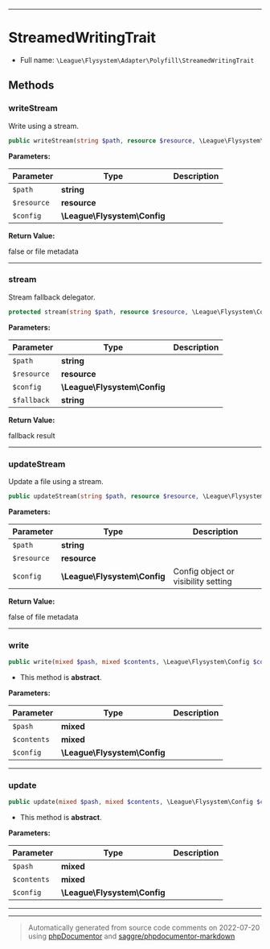 ***

# StreamedWritingTrait





* Full name: `\League\Flysystem\Adapter\Polyfill\StreamedWritingTrait`




## Methods


### writeStream

Write using a stream.

```php
public writeStream(string $path, resource $resource, \League\Flysystem\Config $config): mixed
```








**Parameters:**

| Parameter | Type | Description |
|-----------|------|-------------|
| `$path` | **string** |  |
| `$resource` | **resource** |  |
| `$config` | **\League\Flysystem\Config** |  |


**Return Value:**

false or file metadata



***

### stream

Stream fallback delegator.

```php
protected stream(string $path, resource $resource, \League\Flysystem\Config $config, string $fallback): mixed
```








**Parameters:**

| Parameter | Type | Description |
|-----------|------|-------------|
| `$path` | **string** |  |
| `$resource` | **resource** |  |
| `$config` | **\League\Flysystem\Config** |  |
| `$fallback` | **string** |  |


**Return Value:**

fallback result



***

### updateStream

Update a file using a stream.

```php
public updateStream(string $path, resource $resource, \League\Flysystem\Config $config): mixed
```








**Parameters:**

| Parameter | Type | Description |
|-----------|------|-------------|
| `$path` | **string** |  |
| `$resource` | **resource** |  |
| `$config` | **\League\Flysystem\Config** | Config object or visibility setting |


**Return Value:**

false of file metadata



***

### write



```php
public write(mixed $pash, mixed $contents, \League\Flysystem\Config $config): mixed
```




* This method is **abstract**.



**Parameters:**

| Parameter | Type | Description |
|-----------|------|-------------|
| `$pash` | **mixed** |  |
| `$contents` | **mixed** |  |
| `$config` | **\League\Flysystem\Config** |  |




***

### update



```php
public update(mixed $pash, mixed $contents, \League\Flysystem\Config $config): mixed
```




* This method is **abstract**.



**Parameters:**

| Parameter | Type | Description |
|-----------|------|-------------|
| `$pash` | **mixed** |  |
| `$contents` | **mixed** |  |
| `$config` | **\League\Flysystem\Config** |  |




***

***
> Automatically generated from source code comments on 2022-07-20 using [phpDocumentor](http://www.phpdoc.org/) and [saggre/phpdocumentor-markdown](https://github.com/Saggre/phpDocumentor-markdown)

